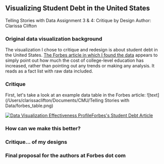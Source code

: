 ## Visualizing Student Debt in the United States
Telling Stories with Data
Assignment 3 & 4: Critique by Design
Author: Clarissa Clifton

### Original data visualization background
The visualization I chose to critique and redesign is about student debt in the United States. [The Forbes article in which I found the data](https://www.forbes.com/advisor/student-loans/average-student-loan-debt-statistics/)
appears to simply point out how much the cost of college-level education has increased, rather than pointing out any trends or making any analysis. It reads as a fact list with raw data included.

### Critique
First, let's take a look at an example data table in the Forbes article: 
![text](/Users/clarissaclifton/Documents/CMU/Telling Stories with Data/forbes_table.png)


<div class='tableauPlaceholder' id='viz1695260460726' style='position: relative'><noscript><a href='#'><img alt='Data Visualization Effectiveness ProfileForbes&#39;s Student Debt Article ' src='https:&#47;&#47;public.tableau.com&#47;static&#47;images&#47;st&#47;studentdebt_ratings&#47;Sheet1&#47;1_rss.png' style='border: none' /></a></noscript><object class='tableauViz'  style='display:none;'><param name='host_url' value='https%3A%2F%2Fpublic.tableau.com%2F' /> <param name='embed_code_version' value='3' /> <param name='site_root' value='' /><param name='name' value='studentdebt_ratings&#47;Sheet1' /><param name='tabs' value='no' /><param name='toolbar' value='yes' /><param name='static_image' value='https:&#47;&#47;public.tableau.com&#47;static&#47;images&#47;st&#47;studentdebt_ratings&#47;Sheet1&#47;1.png' /> <param name='animate_transition' value='yes' /><param name='display_static_image' value='yes' /><param name='display_spinner' value='yes' /><param name='display_overlay' value='yes' /><param name='display_count' value='yes' /><param name='language' value='en-US' /><param name='filter' value='publish=yes' /></object></div> <script type='text/javascript'>                    
  var divElement = document.getElementById('viz1695260460726');                    
  var vizElement = divElement.getElementsByTagName('object')[0];                    
  vizElement.style.width='100%';vizElement.style.height=(divElement.offsetWidth*0.75)+'px';                    
  var scriptElement = document.createElement('script');                    
  scriptElement.src = 'https://public.tableau.com/javascripts/api/viz_v1.js';                    
  vizElement.parentNode.insertBefore(scriptElement, vizElement);                
</script>

### How can we make this better?


### Critique... of my designs


### Final proposal for the authors at Forbes dot com
